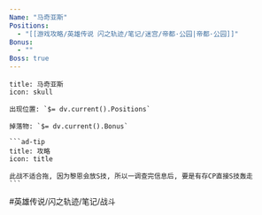 ```yaml
---
Name: "马奇亚斯"
Positions: 
  - "[[游戏攻略/英雄传说 闪之轨迹/笔记/迷宫/帝都·公园|帝都·公园]]"
Bonus: 
  - ""
Boss: true
---
```

````ad-danger
title: 马奇亚斯
icon: skull

出现位置: `$= dv.current().Positions`

掉落物: `$= dv.current().Bonus`

```ad-tip
title: 攻略
icon: title

此战不适合拖, 因为黎恩会放S技, 所以一调查完信息后, 要是有存CP直接S技轰走
```
````

#英雄传说/闪之轨迹/笔记/战斗
